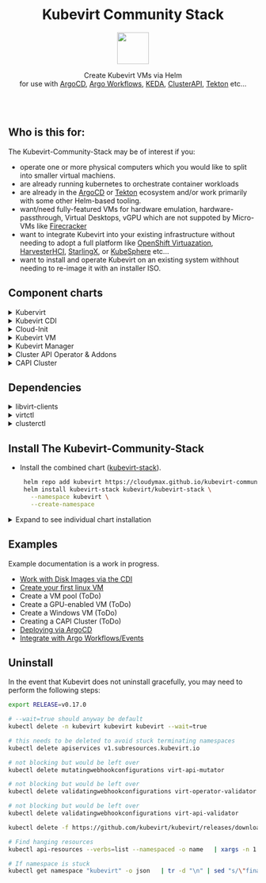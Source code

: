 <h1 align=center>
Kubevirt Community Stack
</h1>
<p align="center">
  <img width="64" src="https://avatars.githubusercontent.com/u/18700703?s=200&v=4">
</p>
<p align=center>
  Create Kubevirt VMs via Helm <br>
  for use with <a href="https://argoproj.github.io/cd/">ArgoCD</a>, <a href="https://argoproj.github.io/workflows/">Argo Workflows</a>, <a href="https://keda.sh/">KEDA</a>, <a href="https://cluster-api.sigs.k8s.io/">ClusterAPI</a>, <a href="https://github.com/kubevirt/kubevirt-tekton-tasks?tab=readme-ov-file">Tekton</a> etc...
  <br>
  <br>
</p>
<br>

## Who is this for:

The Kubevirt-Community-Stack may be of interest if you:
- operate one or more physical computers which you would like to split into smaller virtual machiens.
- are already running kubernetes to orchestrate container workloads
- are already in the <a href="https://argoproj.github.io/cd/">ArgoCD</a> or <a href="https://github.com/kubevirt/kubevirt-tekton-tasks?tab=readme-ov-file">Tekton</a> ecosystem and/or work primarily with some other Helm-based tooling.
- want/need fully-featured VMs for hardware emulation, hardware-passthrough, Virtual Desktops, vGPU which are not suppoted by Micro-VMs like <a href="https://firecracker-microvm.github.io/">Firecracker</a>
- want to integrate Kubevirt into your existing infrastructure without needing to adopt a full platform like <a href="https://www.redhat.com/en/technologies/cloud-computing/openshift/virtualization">OpenShift Virtuazation</a>, <a href="https://harvesterhci.io/">HarvesterHCI</a>, <a href="https://www.starlingx.io/">StarlingX</a>, or <a href="">KubeSphere</a> etc...
- want to install and operate Kubevirt on an existing system withhout needing to re-image it with an installer ISO.


## Component charts

<details>
  <summary>Kubervirt</summary>
  <br>
  <a href="https://github.com/kubevirt/kubevirt">Kubevirt</a> is a Kubernetes Virtualization API and runtime which controls QEMU/KVM virtual machine instances and provides the CRDs that define them. It's distrubuted as a Kubernetes Operator which is install via the <a href="https://github.com/kubevirt/kubevort">kubevirt</a> chart.
  <br>
  <br>
</details>

<details>
  <summary>Kubevirt CDI</summary>
  <br>
  The <a href="https://github.com/kubevirt/containerized-data-importer">Containerized Data Importer</a> can pull virtual machine images, ISO files, and other types of bootable media from sources like S3, HTTP, or OCI images. This data is then written to PVCs which are mounted as disks. For examples of various ways to use the CDI, see the notes in <a href="https://github.com/small-hack/argocd-apps/blob/main/kubevirt/examples/disks/Disks.md">Argocd-Apps</a>
  <br>
  <br>
</details>

<details>
  <summary>Cloud-Init</summary>
  <br>
  The <a href="https://github.com/cloudymax/kubevirt-community-stack/tree/main/charts/cloud-init">Cloud-init helm chart</a> allows the user to define the specification of a linux-based vm's operating system as code. In addition to basec cloud-init functions, his chart provides some extra functionality via an initjob that makes cloud-init more GitOps friendly.
  <br>
  <br>
Additional Features:

  - Regex values using existing secrets or environmental variables via envsubst
  - Create random user passwords or use an existing secret
  - Download files from a URL
  - Base64 encode + gzip your `write_files` content
  - Populate Wireguard configuration values from an existsing secret
  - Track the total size of user-data and check file for valid syntax
  <br>
  <br>
</details>

<details>
  <summary>Kubevirt VM</summary>
  <br>
  The <a href="https://github.com/cloudymax/kubevirt-community-stack/tree/main/charts/kubevirt-vm">Kubevirt-VM Chart</a> allows a user to easily template a Kubevirt VirtualMachine or VirtualMachinePool and its associated resources sudch as Disks, DataVolumes, Horizontal Pod Autoscaler, Network Policies, Service, Ingres, Probes, and Cloud-init data (via bundled cloud-init subchart).
  <br>
  <br>
</details>

<details>
  <summary>Kubevirt Manager</summary>
  <br>
      This is a community-developed web-ui which allows users to create, manage, and interact with virtual machines running in Kubevirt. See their official docs at <a href="https://kubevirt-manager.io/">kubevirt-manager.io</a>
  <br>
  <br>

  <p align="center">
  <a href="https://github.com/cloudymax/kubevirt-community-stack/assets/84841307/eeb87969-4dd6-49ce-b25e-37404e05fa72">
      <img src="https://github.com/cloudymax/kubevirt-community-stack/assets/84841307/eeb87969-4dd6-49ce-b25e-37404e05fa72" alt="Screenshot showing the default page of Kubevirt-manager. The screen is devided into 2 sections. On the left, there is a vertical navigation tab with a grey background. The options in this bar are Dashboard, Virtual Machines, VM Pools, Auto Scaling, Nodes, Data Volumes, Instance Types, and Load Balancers.  On the right, there is a grid of blue rectangular icons each representing one of the option in the navigation tab, but with an icon and text representing metrics about that option." width=500>
  </a>
  </p>
  <br>
  <br>
</details>

<details>
  <summary>Cluster API Operator & Addons</summary>
  <br>
   <a href="https://cluster-api.sigs.k8s.io/">Cluster API</a> provides a standardised kubernetes-native interface for creating k8s clusters using a wide variety of providers. The combined chart can install the <a href="https://cluster-api-operator.sigs.k8s.io/">Cluster API Operator</a> as well as bootstrap the <a href="https://github.com/kubernetes-sigs/cluster-api-provider-kubevirt">Cluster API Kubevirt Provider</a> which allows creating k8s clusters from the CLI or as YAML using Kubevirt VMs. Cluster-api-provider-kubevirt also includes <a href="https://github.com/kubevirt/cloud-provider-kubevirt">cloud-provider-kubevirt</a> which enables the exposeure of LoadBalancer type services within tenant clusters to the host cluster. This negates the need for a dedicated loadbalancer such as <a href="https://metallb.io/">MetalLB</a> inside the tenant cluster.
  <br>
  <br>
See <a href="https://github.com/cloudymax/kubevirt-community-stack/blob/main/CAPI.md">CAPI.md</a> for a basic walkthrough of creating a CAPI-based tenant cluster.
  <br>
  <br>
</details>

<details>
  <summary>CAPI Cluster</summary>
  <br>
  The CAPI Cluster helm chart provides a way to create workload clusters using the Kubevirt infrastructure, Kubeadm Bootstrap + ControlPlane, and Helm providers.
  <br>
  <br>
</details>


## Dependencies

<details>
  <summary>libvirt-clients</summary><br>
This utility will audit a host machine and report what virtualisation capabilities are available

  - Installation
      ```bash
      sudo apt-get install -y libvirt-clients
      ```

  - Usage
      ```console
      $ virt-host-validate qemu
      QEMU: Checking for hardware virtualization          : PASS
      QEMU: Checking if device /dev/kvm exists            : PASS
      QEMU: Checking if device /dev/kvm is accessible     : PASS
      QEMU: Checking if device /dev/vhost-net exists      : PASS
      QEMU: Checking if device /dev/net/tun exists        : PASS
      ```
</details>

<details>
  <summary>virtctl</summary><br>
  virtctl is the command-line utility for managing Kubevirt resources. It can be installed as a standalone CLI or as a Kubectl plugin via krew.

  - Standalone
      ```bash
      export VERSION=v0.41.0
      wget https://github.com/kubevirt/kubevirt/releases/download/${VERSION}/virtctl-${VERSION}-linux-amd64
      ```

  - Plugin
      ```bash
      kubectl krew install virt
      ```
</details>

<details>
  <summary>clusterctl</summary><br>
  The clusterctl CLI tool handles the lifecycle of a Cluster API management cluster.

  ```bash
  curl -L https://github.com/kubernetes-sigs/cluster-api/releases/download/v1.7.2/clusterctl-linux-amd64 -o clusterctl
  sudo install -o root -g root -m 0755 clusterctl /usr/local/bin/clusterctl
  ```
</details>


##  Install The Kubevirt-Community-Stack

- Install the combined chart (<a href="https://github.com/cloudymax/kubevirt-charts/blob/main/charts/kubevirt-stack">kubevirt-stack</a>).
   ```bash
    helm repo add kubevirt https://cloudymax.github.io/kubevirt-community-stack
    helm install kubevirt-stack kubevirt/kubevirt-stack \
      --namespace kubevirt \
      --create-namespace
    ```

<details>
  <summary>Expand to see individual chart installation</summary>
<br>

- <a href="https://github.com/cloudymax/kubevirt-community-stack/blob/main/charts/kubevirt">kubevirt</a>: Installs the Kubevirt Operator.

    ```bash
    helm repo add kubevirt https://cloudymax.github.io/kubevirt-community-stack
    helm install kubevirt kubevirt/kubevirt \
      --namespace kubevirt \
      --create-namespace
    ```

- <a href="https://github.com/cloudymax/kubevirt-community-stack/blob/main/charts/cluster-api-operator">Cluster API Operator</a>: Installs the Cluster API Operator.

    ```bash
    Work in progress.
    ```

- <a href="https://github.com/cloudymax/kubevirt-community-stack/blob/main/charts/kubevirt-cdi">kubevirt-cdi</a>: Install the Containerized Data Importer.

    ```bash
    helm repo add kubevirt https://cloudymax.github.io/kubevirt-community-stack
    helm install kubevirt-cdi kubevirt/kubevirt-cdi \
      --namespace cdi \
      --create-namespace
    ```

- <a href="https://github.com/cloudymax/kubevirt-community-stack/blob/main/charts/kubevirt-manager">kubevirt-manager</a>: Deploy the Kubevirt-Manager UI

    ```bash
    # Customize your own values.yaml before deploying
    helm repo add kubevirt https://cloudymax.github.io/kubevirt-charts
    helm install kubevirt-manager kubevirt/kubevirt-manager \
      --fnamespace kubevirt-manager \
      --create-namespace
    ```
</details>

## Examples

Example documentation is a work in progress.

- [Work with Disk Images via the CDI](https://github.com/cloudymax/kubevirt-community-stack/tree/main/examples/disks)
- [Create your first linux VM](https://github.com/cloudymax/kubevirt-community-stack/blob/main/examples/basic-vm-example.md)
- Create a VM pool (ToDo)
- Create a GPU-enabled VM (ToDo)
- Create a Windows VM (ToDo)
- Creating a CAPI Cluster (ToDo)
- [Deploying via ArgoCD](https://github.com/cloudymax/kubevirt-community-stack/tree/main/examples/argocd)
- [Integrate with Argo Workflows/Events](https://github.com/cloudymax/kubevirt-community-stack/tree/main/examples/argo-workflows)

## Uninstall

In the event that Kubevirt does not uninstall gracefully, you may need to perform the following steps:

```bash
export RELEASE=v0.17.0

# --wait=true should anyway be default
kubectl delete -n kubevirt kubevirt kubevirt --wait=true

# this needs to be deleted to avoid stuck terminating namespaces
kubectl delete apiservices v1.subresources.kubevirt.io

# not blocking but would be left over
kubectl delete mutatingwebhookconfigurations virt-api-mutator

# not blocking but would be left over
kubectl delete validatingwebhookconfigurations virt-operator-validator

# not blocking but would be left over
kubectl delete validatingwebhookconfigurations virt-api-validator

kubectl delete -f https://github.com/kubevirt/kubevirt/releases/download/${RELEASE}/kubevirt-operator.yaml --wait=false

# Find hanging resources
kubectl api-resources --verbs=list --namespaced -o name   | xargs -n 1 kubectl get --show-kind --ignore-not-found -n kubevirt

# If namespace is stuck
kubectl get namespace "kubevirt" -o json   | tr -d "\n" | sed "s/\"finalizers\": \[[^]]\+\]/\"finalizers\": []/"   | kubectl replace --raw /api/v1/namespaces/kubevirt/finalize -f -
```
